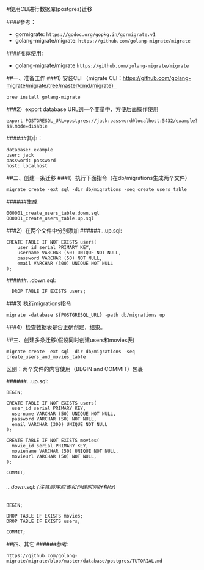 #使用CLI进行数据库(postgres)迁移

####参考：
  * gormigrate: `https://godoc.org/gopkg.in/gormigrate.v1`
  * golang-migrate/migrate: `https://github.com/golang-migrate/migrate`

####推荐使用: 
  * golang-migrate/migrate `https://github.com/golang-migrate/migrate`


##一、准备工作
###1) 安装CLI
（migrate CLI：https://github.com/golang-migrate/migrate/tree/master/cmd/migrate）

  ```
  brew install golang-migrate
  ```

###2）export database URL到一个变量中，方便后面操作使用
  ```
  export POSTGRESQL_URL=postgres://jack:password@localhost:5432/example?sslmode=disable
  ```

  ######其中：
  ```
  database: example
  user: jack
  password: password
  host: localhost
  ```

##二、创建一条迁移
###1）执行下面指令（在db/migrations生成两个文件）
  ```
  migrate create -ext sql -dir db/migrations -seq create_users_table
  ```

  ######生成
  ```
  000001_create_users_table.down.sql
  000001_create_users_table.up.sql
  ```
###2）在两个文件中分别添加
  ######...up.sql:
  ```
  CREATE TABLE IF NOT EXISTS users(
      user_id serial PRIMARY KEY,
      username VARCHAR (50) UNIQUE NOT NULL,
      password VARCHAR (50) NOT NULL,
      email VARCHAR (300) UNIQUE NOT NULL
  );
  ```

  ######...down.sql:
  ```
    DROP TABLE IF EXISTS users;
  ```

###3) 执行migrations指令
  ```
  migrate -database ${POSTGRESQL_URL} -path db/migrations up
  ```

###4）检查数据表是否正确创建，结束。


##三、创建多条迁移(假设同时创建users和movies表)
  ```
  migrate create -ext sql -dir db/migrations -seq create_users_and_movies_table
  ```
  
  区别：两个文件的内容使用（BEGIN and COMMIT）包裹
 
  ######...up.sql:
  ```
  BEGIN;

  CREATE TABLE IF NOT EXISTS users(
    user_id serial PRIMARY KEY,
    username VARCHAR (50) UNIQUE NOT NULL,
    password VARCHAR (50) NOT NULL,
    email VARCHAR (300) UNIQUE NOT NULL
  );

  CREATE TABLE IF NOT EXISTS movies(
    movie_id serial PRIMARY KEY,
    moviename VARCHAR (50) UNIQUE NOT NULL,
    movieurl VARCHAR (50) NOT NULL,
  );

  COMMIT;
  ```

  ###### ...down.sql: (注意顺序应该和创建时刚好相反)
  ```  
  BEGIN;

  DROP TABLE IF EXISTS movies;
  DROP TABLE IF EXISTS users;

  COMMIT;
  ```
##四、其它
  ######参考: 
  ```
  https://github.com/golang-migrate/migrate/blob/master/database/postgres/TUTORIAL.md
  ```